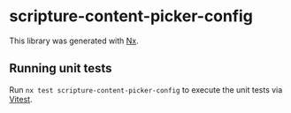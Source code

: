 # scripture-content-picker-config

This library was generated with [Nx](https://nx.dev).

## Running unit tests

Run `nx test scripture-content-picker-config` to execute the unit tests via [Vitest](https://vitest.dev/).
